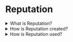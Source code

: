 # Reputation

<details>

<summary>What is Reputation?</summary>

<mark style="color:green;">**`oneliner`**</mark>

Reputation may be any ERC20 token representing user competence.

<mark style="color:blue;">**`extended`**</mark>

Uvio users are predominantly evaluated based on their gained reputation. On the Uvio platform it is not important how many followers, likes or views a user may generate. What we value on the Uvio platform is how right or wrong users are in making statements and decisions. The degree of rightness and wrongness that Uvio users reach over time is measured in reputation. And by participating on the Uvio platform any user may gain or lose reputation based on their own actions. Additionally, more reputation gained allows any user to have more impact across the Uvio platform since all actions and decisions are reputation weighted.

For instance, a user with a higher amount of reputation may be able to dispute any claim, whereas a user with a lower amount of reputation would not be able to do so. Higher reputation users are automatically enabled to participate in higher stakes outcomes on the Uvio platform. And while there is no means to buy excessive amounts of reputation, every user must earn the privilege and trust of the community in order to participate in such higher stakes outcomes.

</details>

<details>

<summary>How is Reputation created?</summary>

<mark style="color:green;">**`oneliner`**</mark>

Reputation can be bought by depositing tokens into a smart contract.

<mark style="color:blue;">**`extended`**</mark>

It is important for reputation to be inherently valuable in the real world. Users will only act with care in an adversarial environment if they have something precious to lose.&#x20;

Every user receives an initial minimum amount of reputation to begin with. Every user has to start with the bare minimum, without exceptions. Upon participating in Uvio's information markets, reputation may be gained and lost. Therefore reputation can always be bought, in order to maintain a minimum amount of reputation that enables every user to participate in the system.

</details>

<details>

<summary>How is Reputation used?</summary>

<mark style="color:green;">**`oneliner`**</mark>

Reputation is used to express opinions, not to verify truth.

<mark style="color:blue;">**`extended`**</mark>

Anyone can stake any amount of reputation when expressing opinions on proposed claims. But verifying the truth on resolving claims will be done by an equal weighted randomized committee on an incentivized "one user one vote" basis.

Excessive amounts of reputation cannot be used to influence final decision making proportionally to a user's reputation. It is a critical property for the system to maintain that reputation cannot be used to verify the truth. For instance, no rich person should ever be able to swing a vote only because they have a lot of money. The true outcomes of the real world have to be verified by an incentivized random set of users, so that the system can guarantee the highest degree of [random truth sampling](claims.md#how-to-resolve-a-claim).

</details>
